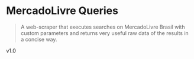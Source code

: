 # MercadoLivre Queries

> A web-scraper that executes searches on MercadoLivre Brasil with custom parameters and returns very useful raw data of the results in a concise way.

v1.0
